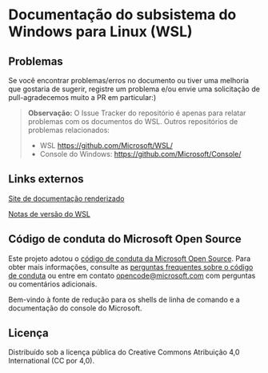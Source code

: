# <a name="windows-subsystem-for-linux-wsl-documentation"></a>Documentação do subsistema do Windows para Linux (WSL)

## <a name="issues"></a>Problemas
Se você encontrar problemas/erros no documento ou tiver uma melhoria que gostaria de sugerir, registre um problema e/ou envie uma solicitação de pull-agradecemos muito a PR em particular:)

> **Observação:** O Issue Tracker do repositório é apenas para relatar problemas com os documentos do WSL. Outros repositórios de problemas relacionados:
> * WSL https://github.com/Microsoft/WSL/
> * Console do Windows: https://github.com/Microsoft/Console/

## <a name="external-links"></a>Links externos

[Site de documentação renderizado](https://docs.microsoft.com/windows/wsl/) 

[Notas de versão do WSL](https://docs.microsoft.com/en-us/windows/wsl/release-notes)

## <a name="microsoft-open-source-code-of-conduct"></a>Código de conduta do Microsoft Open Source

Este projeto adotou o [código de conduta da Microsoft Open Source](https://opensource.microsoft.com/codeofconduct/).
Para obter mais informações, consulte as [perguntas frequentes sobre o código de conduta](https://opensource.microsoft.com/codeofconduct/faq/) ou entre em contato [opencode@microsoft.com](mailto:opencode@microsoft.com) com perguntas ou comentários adicionais.

Bem-vindo à fonte de redução para os shells de linha de comando e a documentação do console do Microsoft.

## <a name="license"></a>Licença
Distribuído sob a licença pública do Creative Commons Atribuição 4,0 International (CC por 4,0).
